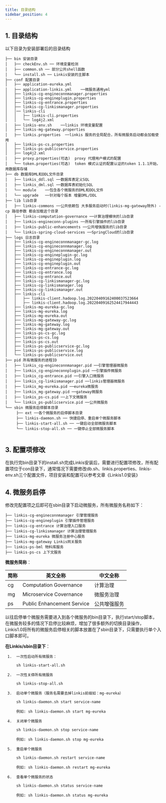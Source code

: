 ```yaml
---
title: 目录结构
sidebar_position: 4
---
```


## 1. 目录结构
以下目录为安装部署后的目录结构 
```
├── bin 安装目录
│   ├── checkEnv.sh ── 环境变量检测
│   ├── common.sh ── 部分公共shell函数
│   └── install.sh ── Linkis安装的主脚本
├── conf 配置目录
│   ├── application-eureka.yml
│   ├── application-linkis.yml    ──微服务通用yml
│   ├── linkis-cg-engineconnmanager.properties
│   ├── linkis-cg-engineplugin.properties
│   ├── linkis-cg-entrance.properties
│   ├── linkis-cg-linkismanager.properties
│   │── linkis-cli
│   │   ├── linkis-cli.properties
│   │   └── log4j2.xml
│   ├── linkis-env.sh    ──linkis 环境变量配置
│   ├── linkis-mg-gateway.properties
│   ├── linkis.properties  ──linkis 服务的全局配合，所有微服务启动都会加载使用
│   ├── linkis-ps-cs.properties
│   ├── linkis-ps-publicservice.properties
│   ├── log4j2.xml
│   ├── proxy.properties(可选)  proxy 代理用户模式的配置
│   └── token.properties(可选)  token 模式认证的配置认证的token 1.1.1开始，用数据库存储
├── db 数据库DML和DDL文件目录
│   ├── linkis_ddl.sql ──数据库表定义SQL
│   ├── linkis_dml.sql ──数据库表初始化SQL
│   └── module    ──包含各个微服务的DML和DDL文件
│   └── upgrade   ──针对每个版本 增量DML/DDL
├── lib lib目录
│   ├── linkis-commons ──公共依赖包 大多服务启动时(linkis-mg-gateway除外) -cp 路径参数 都会加载这个目录
│   ├── linkis-computation-governance ──计算治理模块的lib目录
│   ├── linkis-engineconn-plugins ──所有引擎插件的lib目录
│   ├── linkis-public-enhancements ──公共增强服务的lib目录
│   └── linkis-spring-cloud-services ──SpringCloud的lib目录
├── logs 日志目录
│   ├── linkis-cg-engineconnmanager-gc.log
│   ├── linkis-cg-engineconnmanager.log
│   ├── linkis-cg-engineconnmanager.out
│   ├── linkis-cg-engineplugin-gc.log
│   ├── linkis-cg-engineplugin.log
│   ├── linkis-cg-engineplugin.out
│   ├── linkis-cg-entrance-gc.log
│   ├── linkis-cg-entrance.log
│   ├── linkis-cg-entrance.out
│   ├── linkis-cg-linkismanager-gc.log
│   ├── linkis-cg-linkismanager.log
│   ├── linkis-cg-linkismanager.out
│   ├── linkis-cli
│   │   ├── linkis-client.hadoop.log.20220409162400037523664
│   │   ├── linkis-client.hadoop.log.20220409162524417944443
│   ├── linkis-mg-eureka-gc.log
│   ├── linkis-mg-eureka.log
│   ├── linkis-mg-eureka.out
│   ├── linkis-mg-gateway-gc.log
│   ├── linkis-mg-gateway.log
│   ├── linkis-mg-gateway.out
│   ├── linkis-ps-cs-gc.log
│   ├── linkis-ps-cs.log
│   ├── linkis-ps-cs.out
│   ├── linkis-ps-publicservice-gc.log
│   ├── linkis-ps-publicservice.log
│   └── linkis-ps-publicservice.out
├── pid 所有微服务的进程ID
│   ├── linkis_cg-engineconnmanager.pid ──引擎管理器微服务
│   ├── linkis_cg-engineconnplugin.pid ──引擎插件微服务
│   ├── linkis_cg-entrance.pid ──引擎入口微服务
│   ├── linkis_cg-linkismanager.pid ──linkis管理器微服务
│   ├── linkis_mg-eureka.pid ──eureka微服务
│   ├── linkis_mg-gateway.pid ──gateway微服务
│   ├── linkis_ps-cs.pid ──上下文微服务
│   └── linkis_ps-publicservice.pid ──公共微服务
└── sbin 微服务启停脚本目录
     ├── ext ──各个微服务的启停脚本目录
     ├── linkis-daemon.sh ── 快捷启停、重启单个微服务脚本
     ├── linkis-start-all.sh ── 一键启动全部微服务脚本
     └── linkis-stop-all.sh ── 一键停止全部微服务脚本


 ```
 
 ## 3. 配置项修改
 
 在执行完bin目录下的install.sh完成Linkis安装后，需要进行配置项修改，所有配置项位于con目录下，通常情况下需要修改db.sh、linkis.properties、linkis-env.sh三个配置文件，项目安装和配置可以参考文章《Linkis1.0安装》
 
 ## 4. 微服务启停
 
修改完配置项之后即可在sbin目录下启动微服务，所有微服务名称如下：
 ```
├── linkis-cg-engineconnmanager 引擎管理服务  
├── linkis-cg-engineplugin 引擎插件管理服务  
├── linkis-cg-entrance 计算治理入口服务  
├── linkis-cg-linkismanager 计算治理管理服务  
├── linkis-mg-eureka 微服务注册中心服务  
├── linkis-mg-gateway Linkis网关服务  
├── linkis-ps-bml 物料库服务  
├── linkis-ps-cs 上下文服务  
 ```

**微服务简称**：
 
 | 简称 | 英文全称                | 中文全称   |
 |------|-------------------------|------------|
 | cg   | Computation Governance  | 计算治理   |
 | mg   | Microservice Covernance | 微服务治理 |
 | ps   | Public Enhancement Service  | 公共增强服务   |
 
 以往启停单个微服务需要进入到各个微服务的bin目录下，执行start/stop脚本，在微服务较多的情况下启停比较麻烦，增加了很多额外的切换目录操作，Linkis1.0将所有的微服务启停相关的脚本放置在了sbin目录下，只需要执行单个入口脚本即可。
 
 **在Linkis/sbin目录下**：
 
``` 
 1.  一次性启动所有微服务：
 
     sh linkis-start-all.sh
 
 2.  一次性关停所有微服务
 
     sh linkis-stop-all.sh
 
 3.  启动单个微服务（服务名需要去掉linkis前缀如：mg-eureka）
 
     sh linkis-daemon.sh start service-name
 
     例如: sh linkis-daemon.sh start mg-eureka
 
 4.  关闭单个微服务
 
     sh linkis-daemon.sh stop service-name
 
     例如: sh linkis-daemon.sh stop mg-eureka
 
 5.  重启单个微服务
 
     sh linkis-daemon.sh restart service-name
 
     例如: sh linkis-daemon.sh restart mg-eureka
 
 6.  查看单个微服务的状态
 
     sh linkis-daemon.sh status service-name
 
     例如: sh linkis-daemon.sh status mg-eureka
```